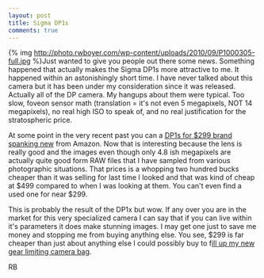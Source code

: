 ```yaml
---
layout: post
title: Sigma DP1s
comments: true
---
```

{% img http://photo.rwboyer.com/wp-content/uploads/2010/09/P1000305-full.jpg %}Just wanted to give you people out there some news. Something happened that actually makes the Sigma DP1s more attractive to me. It happened within an astonishingly short time. I have never talked about this camera but it has been under my consideration since it was released. Actually all of the DP camera. My hangups about them were typical. Too slow, foveon sensor math (translation = it's not even 5 megapixels, NOT 14 megapixels), no real high ISO to speak of, and no real justification for the stratospheric price.

At some point in the very recent past you can a <a href="http://www.amazon.com/gp/redirect.html?ie=UTF8&amp;location=http%3A%2F%2Fwww.amazon.com%2Fgp%2Foffer-listing%2FB002RARGOO%3Fie%3DUTF8%26ref_%3Dsr_1_1_olp%26qid%3D1284830338%26sr%3D8-1%26condition%3Dnew&amp;tag=rbde-20&amp;linkCode=ur2&amp;camp=1789&amp;creative=390957" target="_blank">DP1s for $299 brand spanking new</a> from Amazon. Now that is interesting because the lens is really good and the images even though only 4.8 ish megapixels are actually quite good form RAW files that I have sampled from various photographic situations. That prices is a whopping two hundred bucks cheaper than it was selling for last time I looked and that was kind of cheap at $499 compared to when I was looking at them. You can't even find a used one for near $299.

This is probably the result of the DP1x but wow. If any over you are in the market for this very specialized camera I can say that if you can live within it's parameters it does make stunning images. I may get one just to save me money and stopping me from buying anything else. You see, $299 is far cheaper than just about anything else I could possibly buy to f<a href="http://photo.rwboyer.com/2010/09/13/another-money-saving-idea/">ill up my new gear limiting camera bag</a>.

RB